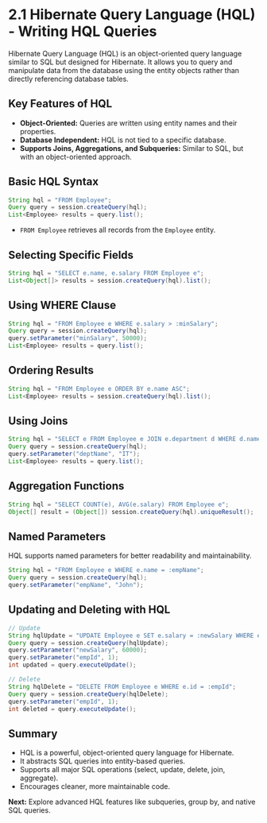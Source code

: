 # 2.1 Hibernate Query Language (HQL) - Writing HQL Queries

Hibernate Query Language (HQL) is an object-oriented query language similar to SQL but designed for Hibernate. It allows you to query and manipulate data from the database using the entity objects rather than directly referencing database tables.

## Key Features of HQL

- **Object-Oriented:** Queries are written using entity names and their properties.
- **Database Independent:** HQL is not tied to a specific database.
- **Supports Joins, Aggregations, and Subqueries:** Similar to SQL, but with an object-oriented approach.

## Basic HQL Syntax

```java
String hql = "FROM Employee";
Query query = session.createQuery(hql);
List<Employee> results = query.list();
```

- `FROM Employee` retrieves all records from the `Employee` entity.

## Selecting Specific Fields

```java
String hql = "SELECT e.name, e.salary FROM Employee e";
List<Object[]> results = session.createQuery(hql).list();
```

## Using WHERE Clause

```java
String hql = "FROM Employee e WHERE e.salary > :minSalary";
Query query = session.createQuery(hql);
query.setParameter("minSalary", 50000);
List<Employee> results = query.list();
```

## Ordering Results

```java
String hql = "FROM Employee e ORDER BY e.name ASC";
List<Employee> results = session.createQuery(hql).list();
```

## Using Joins

```java
String hql = "SELECT e FROM Employee e JOIN e.department d WHERE d.name = :deptName";
Query query = session.createQuery(hql);
query.setParameter("deptName", "IT");
List<Employee> results = query.list();
```

## Aggregation Functions

```java
String hql = "SELECT COUNT(e), AVG(e.salary) FROM Employee e";
Object[] result = (Object[]) session.createQuery(hql).uniqueResult();
```

## Named Parameters

HQL supports named parameters for better readability and maintainability.

```java
String hql = "FROM Employee e WHERE e.name = :empName";
Query query = session.createQuery(hql);
query.setParameter("empName", "John");
```

## Updating and Deleting with HQL

```java
// Update
String hqlUpdate = "UPDATE Employee e SET e.salary = :newSalary WHERE e.id = :empId";
Query query = session.createQuery(hqlUpdate);
query.setParameter("newSalary", 60000);
query.setParameter("empId", 1);
int updated = query.executeUpdate();

// Delete
String hqlDelete = "DELETE FROM Employee e WHERE e.id = :empId";
Query query = session.createQuery(hqlDelete);
query.setParameter("empId", 1);
int deleted = query.executeUpdate();
```

## Summary

- HQL is a powerful, object-oriented query language for Hibernate.
- It abstracts SQL queries into entity-based queries.
- Supports all major SQL operations (select, update, delete, join, aggregate).
- Encourages cleaner, more maintainable code.

**Next:** Explore advanced HQL features like subqueries, group by, and native SQL queries.
